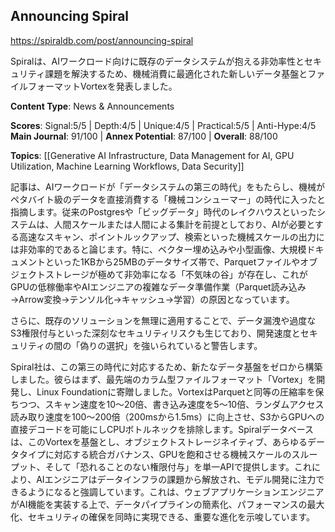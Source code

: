 ## Announcing Spiral

https://spiraldb.com/post/announcing-spiral

Spiralは、AIワークロード向けに既存のデータシステムが抱える非効率性とセキュリティ課題を解決するため、機械消費に最適化された新しいデータ基盤とファイルフォーマットVortexを発表しました。

**Content Type**: News & Announcements

**Scores**: Signal:5/5 | Depth:4/5 | Unique:4/5 | Practical:5/5 | Anti-Hype:4/5
**Main Journal**: 91/100 | **Annex Potential**: 87/100 | **Overall**: 88/100

**Topics**: [[Generative AI Infrastructure, Data Management for AI, GPU Utilization, Machine Learning Workflows, Data Security]]

記事は、AIワークロードが「データシステムの第三の時代」をもたらし、機械がペタバイト級のデータを直接消費する「機械コンシューマー」の時代に入ったと指摘します。従来のPostgresや「ビッグデータ」時代のレイクハウスといったシステムは、人間スケールまたは人間による集計を前提としており、AIが必要とする高速なスキャン、ポイントルックアップ、検索といった機械スケールの出力には非効率的であると論じます。特に、ベクター埋め込みや小型画像、大規模ドキュメントといった1KBから25MBのデータサイズ帯で、Parquetファイルやオブジェクトストレージが極めて非効率になる「不気味の谷」が存在し、これがGPUの低稼働率やAIエンジニアの複雑なデータ準備作業（Parquet読み込み→Arrow変換→テンソル化→キャッシュ→学習）の原因となっています。

さらに、既存のソリューションを無理に適用することで、データ漏洩や過度なS3権限付与といった深刻なセキュリティリスクも生じており、開発速度とセキュリティの間の「偽りの選択」を強いられていると警告します。

Spiral社は、この第三の時代に対応するため、新たなデータ基盤をゼロから構築しました。彼らはまず、最先端のカラム型ファイルフォーマット「Vortex」を開発し、Linux Foundationに寄贈しました。VortexはParquetと同等の圧縮率を保ちつつ、スキャン速度を10〜20倍、書き込み速度を5〜10倍、ランダムアクセス読み取り速度を100〜200倍（200msから1.5ms）に向上させ、S3からGPUへの直接デコードを可能にしCPUボトルネックを排除します。Spiralデータベースは、このVortexを基盤とし、オブジェクトストレージネイティブ、あらゆるデータタイプに対応する統合ガバナンス、GPUを飽和させる機械スケールのスループット、そして「恐れることのない権限付与」を単一APIで提供します。これにより、AIエンジニアはデータインフラの課題から解放され、モデル開発に注力できるようになると強調しています。これは、ウェブアプリケーションエンジニアがAI機能を実装する上で、データパイプラインの簡素化、パフォーマンスの最大化、セキュリティの確保を同時に実現できる、重要な進化を示唆しています。
